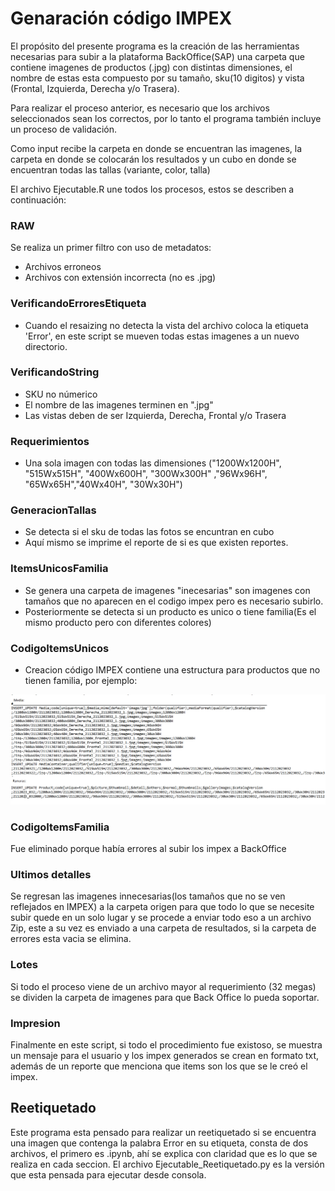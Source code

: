 
# Genaración código IMPEX 

El propósito del presente programa es la creación de las herramientas necesarias para subir a la plataforma BackOffice(SAP) una carpeta que contiene imagenes de productos (.jpg) con distintas dimensiones, el nombre de estas esta compuesto por su tamaño, sku(10 digitos) y vista (Frontal, Izquierda, Derecha y/o Trasera). 

Para realizar el proceso anterior, es necesario que los archivos seleccionados sean los correctos, por lo tanto el programa también incluye un proceso de validación. 

Como input recibe la carpeta en donde se encuentran las imagenes, la carpeta en donde se colocarán los resultados y un cubo en donde se encuentran todas las tallas (variante, color, talla) 


El archivo Ejecutable.R une todos los procesos, estos se describen a continuación: 

### RAW 

Se realiza un primer filtro con uso de metadatos: 

* Archivos erroneos
* Archivos con extensión incorrecta (no es .jpg)

### VerificandoErroresEtiqueta

* Cuando el resaizing no detecta la vista del archivo coloca la etiqueta 'Error', en este script se mueven todas estas imagenes a un nuevo directorio.

### VerificandoString

* SKU no númerico 
* El nombre de las imagenes terminen en ".jpg"
* Las vistas deben de ser Izquierda, Derecha, Frontal y/o Trasera

### Requerimientos

* Una sola imagen con todas las dimensiones ("1200Wx1200H", "515Wx515H", "400Wx600H", "300Wx300H" ,"96Wx96H", "65Wx65H","40Wx40H", "30Wx30H")

### GeneracionTallas

* Se detecta si el sku de todas las fotos se encuntran en cubo
* Aquí mismo se imprime el reporte de si es que existen reportes. 

### ItemsUnicosFamilia

* Se genera una carpeta de imagenes "inecesarias" son imagenes con tamaños que no aparecen en el codigo impex pero es necesario subirlo. 
* Posteriormente se detecta si un producto es unico o tiene familia(Es el mismo producto pero con diferentes colores)

### CodigoItemsUnicos

* Creacion código IMPEX contiene una estructura para productos que no tienen familia, por ejemplo: 

![Producto sin familia, dos vistas](Ejemplo1ItemSinFamilia.png)

### CodigoItemsFamilia
Fue eliminado porque había errores al subir los impex a BackOffice


### Ultimos detalles

Se regresan las imagenes innecesarias(los tamaños que no se ven reflejados en IMPEX) a la carpeta origen para que todo lo que se necesite subir quede en un solo lugar y se procede a enviar todo eso a un archivo Zip, este a su vez es enviado a una carpeta de resultados, si la carpeta de errores esta vacia se elimina. 

### Lotes

Si todo el proceso viene de un archivo mayor al requerimiento (32 megas) se dividen la carpeta de imagenes para que Back Office lo pueda soportar. 

### Impresion 

Finalmente en este script, si todo el procedimiento fue existoso, se muestra un mensaje para el usuario y los impex generados se crean en formato txt, además de un reporte que menciona que items son los que se le creó el impex. 


## Reetiquetado


Este programa esta pensado para realizar un reetiquetado si se encuentra una imagen que contenga la palabra Error en su etiqueta, consta de dos archivos, el primero es .ipynb, ahí se explica con claridad que es lo que se realiza en cada seccion. El archivo Ejecutable_Reetiquetado.py es la versión que esta pensada para ejecutar desde consola. 